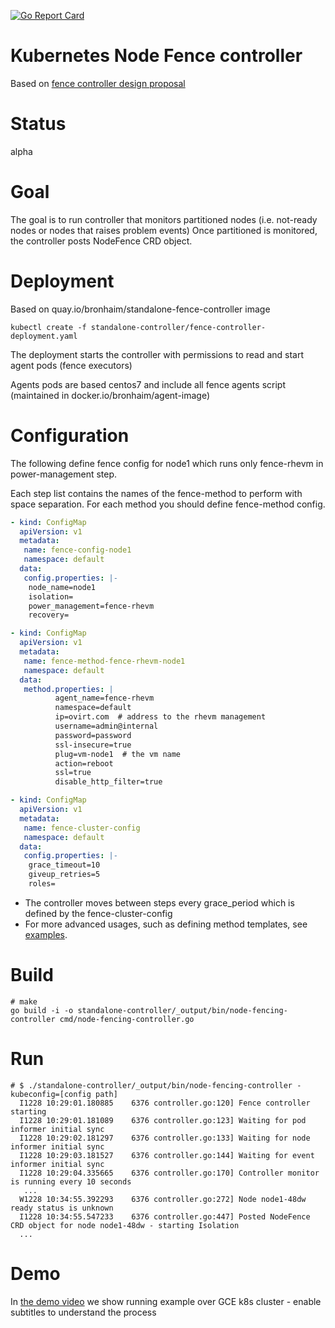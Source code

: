 [![Go Report Card](https://goreportcard.com/badge/github.com/rootfs/node-fencing)](https://goreportcard.com/report/github.com/rootfs/node-fencing)

# Kubernetes Node Fence controller
Based on [fence controller design proposal](https://github.com/bronhaim/community/blob/06e367cd5ca391b1a650f2de606875af73604198/contributors/design-proposals/node/node-fence.md)

# Status
alpha

# Goal
The goal is to run controller that monitors partitioned nodes (i.e. not-ready nodes or nodes that raises problem events)
Once partitioned is monitored, the controller posts NodeFence CRD object.

# Deployment
Based on quay.io/bronhaim/standalone-fence-controller image
```console
kubectl create -f standalone-controller/fence-controller-deployment.yaml
```
The deployment starts the controller with permissions to read and start agent pods (fence executors)

Agents pods are based centos7 and include all fence agents script (maintained in docker.io/bronhaim/agent-image)

# Configuration
The following define fence config for node1 which runs only fence-rhevm in power-management step.

Each step list contains the names of the fence-method to perform with space separation. For each method you should define fence-method config.

```yaml
- kind: ConfigMap
  apiVersion: v1
  metadata:
   name: fence-config-node1
   namespace: default
  data:
   config.properties: |-
    node_name=node1
    isolation=
    power_management=fence-rhevm
    recovery=

- kind: ConfigMap
  apiVersion: v1
  metadata:
   name: fence-method-fence-rhevm-node1
   namespace: default
  data:
   method.properties: |
          agent_name=fence-rhevm
          namespace=default
          ip=ovirt.com  # address to the rhevm management
          username=admin@internal
          password=password
          ssl-insecure=true
          plug=vm-node1  # the vm name
          action=reboot
          ssl=true
          disable_http_filter=true

- kind: ConfigMap
  apiVersion: v1
  metadata:
   name: fence-cluster-config
   namespace: default
  data:
   config.properties: |-
    grace_timeout=10
    giveup_retries=5
    roles=
```
- The controller moves between steps every grace_period which is defined by the fence-cluster-config
- For more advanced usages, such as defining method templates, see [examples](https://github.com/bronhaim/community/blob/06e367cd5ca391b1a650f2de606875af73604198/contributors/design-proposals/node/node-fence.md#example-configuration).

# Build
```console
# make
go build -i -o standalone-controller/_output/bin/node-fencing-controller cmd/node-fencing-controller.go
```

# Run
```console
# $ ./standalone-controller/_output/bin/node-fencing-controller -kubeconfig=[config path]
  I1228 10:29:01.180885    6376 controller.go:120] Fence controller starting
  I1228 10:29:01.181089    6376 controller.go:123] Waiting for pod informer initial sync
  I1228 10:29:02.181297    6376 controller.go:133] Waiting for node informer initial sync
  I1228 10:29:03.181527    6376 controller.go:144] Waiting for event informer initial sync
  I1228 10:29:04.335665    6376 controller.go:170] Controller monitor is running every 10 seconds
   ...
  W1228 10:34:55.392293    6376 controller.go:272] Node node1-48dw ready status is unknown
  I1228 10:34:55.547233    6376 controller.go:447] Posted NodeFence CRD object for node node1-48dw - starting Isolation
  ...
```

# Demo
In [the demo video](https://www.youtube.com/watch?v=l6B7JsAoh50&t) we show running example over GCE k8s cluster - enable subtitles to understand the process
